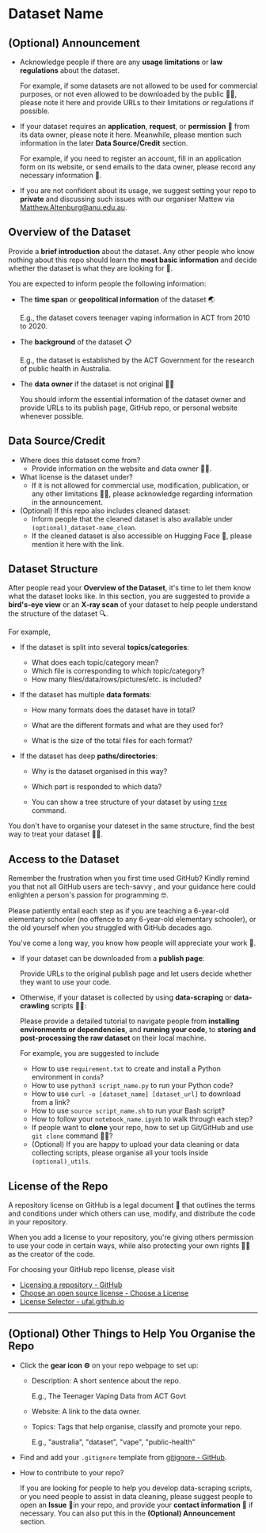 # Dataset Name

## (Optional) Announcement

- Acknowledge people if there are any **usage limitations** or **law regulations** about the dataset.

  For example, if some datasets are not allowed to be used for commercial purposes, or not even allowed to be downloaded by the public 🙅‍♂️, please note it here and provide URLs to their limitations or regulations if possible.

- If your dataset requires an **application**, **request**, or **permission** 🤲 from its data owner, please note it here. Meanwhile, please mention such information in the later **Data Source/Credit** section.

  For example, if you need to register an account, fill in an application form on its website, or send emails to the data owner, please record any necessary information 📝.

- If you are not confident about its usage, we suggest setting your repo to **private** and discussing such issues with our organiser Mattew via Matthew.Altenburg@anu.edu.au.

## Overview of the Dataset

Provide a **brief introduction** about the dataset. Any other people who know nothing about this repo should learn the **most basic information** and decide whether the dataset is what they are looking for 🧐.

You are expected to inform people the following information:

- The **time span** or **geopolitical information** of the dataset 🌏

  E.g., the dataset covers teenager vaping information in ACT from 2010 to 2020.

- The **background** of the dataset 📋

  E.g., the dataset is established by the ACT Government for the research of public health in Australia.

- The **data owner** if the dataset is not original 👩‍💼

  You should inform the essential information of the dataset owner and provide URLs to its publish page, GitHub repo, or personal website whenever possible.

## Data Source/Credit

- Where does this dataset come from?
  - Provide information on the website and data owner 👨‍💼.
- What license is the dataset under?
  - If it is not allowed for commercial use, modification, publication, or any other limitations 👩‍⚖️, please acknowledge regarding information in the announcement.
- (Optional) If this repo also includes cleaned dataset:
  - Inform people that the cleaned dataset is also available under `(optional)_dataset-name_clean`.
  - If the cleaned dataset is also accessible on Hugging Face 🤗, please mention it here with the link.

## Dataset Structure

After people read your **Overview of the Dataset**, it's time to let them know what the dataset looks like. In this section, you are suggested to provide a **bird's-eye view** or an **X-ray scan** of your dataset to help people understand the structure of the dataset 🔍.

For example,

- If the dataset is split into several **topics/categories**:

  - What does each topic/category mean?
  - Which file is corresponding to which topic/category?
  - How many files/data/rows/pictures/etc. is included?

- If the dataset has multiple **data formats**:

  - How many formats does the dataset have in total?
  - What are the different formats and what are they used for?

  - What is the size of the total files for each format?

- If the dataset has deep **paths/directories**:

  - Why is the dataset organised in this way?
  - Which part is responded to which data?
  
  - You can show a tree structure of your dataset by using [`tree`](https://www.geeksforgeeks.org/tree-command-unixlinux/) command. 

You don't have to organise your dateset in the same structure, find the best way to treat your dataset 🙇‍♂️.

## Access to the Dataset

Remember the frustration when you first time used GitHub? Kindly remind you that not all GitHub users are tech-savvy , and your guidance here could enlighten a person's passion for programming 🤓. 

Please patiently entail each step as if you are teaching a 6-year-old elementary schooler (no offence to any 6-year-old elementary schooler), or the old yourself when you struggled with GitHub decades ago. 

You've come a long way, you know how people will appreciate your work 💙.

- If your dataset can be downloaded from a **publish page**:

  Provide URLs to the original publish page and let users decide whether they want to use your code.

- Otherwise, if your dataset is collected by using **data-scraping** or **data-crawling** scripts 👩‍💻:

  Please provide a detailed tutorial to navigate people from **installing environments or dependencies**, and **running your code**, to **storing and post-processing the raw dataset** on their local machine. 

  For example, you are suggested to include

  - How to use `requirement.txt` to create and install a Python environment in `conda`?
  - How to use `python3 script_name.py` to run your Python code?
  - How to use `curl -o [dataset_name] [dataset_url]` to download from a link?
  - How to use `source script_name.sh` to run your Bash script?
  - How to follow your `notebook_name.ipynb` to walk through each step?
  - If people want to **clone** your repo, how to set up Git/GitHub and use `git clone` command 🧑‍💻?
  - (Optional) If you are happy to upload your data cleaning or data collecting scripts, please organise all your tools inside `(optional)_utils`.

## License of the Repo

A repository license on GitHub is a legal document 📄 that outlines the terms and conditions under which others can use, modify, and distribute the code in your repository. 

When you add a license to your repository, you're giving others permission to use your code in certain ways, while also protecting your own rights 👩‍⚖️ as the creator of the code.

For choosing your GitHub repo license, please visit

- [Licensing a repository - GitHub](https://docs.github.com/en/repositories/managing-your-repositorys-settings-and-features/customizing-your-repository/licensing-a-repository)
- [Choose an open source license - Choose a License](https://choosealicense.com/)
- [License Selector - ufal.github.io](https://ufal.github.io/public-license-selector/)

---

## (Optional) Other Things to Help You Organise the Repo

- Click the **gear icon ⚙️** on your repo webpage to set up:
  - Description: A short sentence about the repo.
  
    E.g., The Teenager Vaping Data from ACT Govt

  - Website: A link to the data owner.
  
  - Topics: Tags that help organise, classify and promote your repo.
  
    E.g., "australia", "dataset", "vape", "public-health"
  
- Find and add your `.gitignore` template from [gitignore - GitHub](https://github.com/github/gitignore).
  
- How to contribute to your repo?
  
  If you are looking for people to help you develop data-scraping scripts, or you need people to assist in data cleaning, please suggest people to open an **Issue** 🙋in your repo, and provide your **contact information** 📮 if necessary. You can also put this in the **(Optional) Announcement** section.

